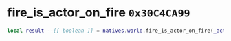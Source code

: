 # fire_is_actor_on_fire `0x30C4CA99`

```lua
local result --[[ boolean ]] = natives.world.fire_is_actor_on_fire(_actor --[[ number ]])
```